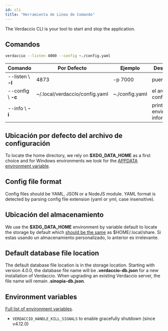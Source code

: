 ```yaml
---
id: cli
title: "Herramienta de Linea de Comando"
---
```


The Verdaccio CLI is your tool to start and stop the application.

## Comandos

```bash
verdaccio --listen 4000 --config ~./config.yaml
```

| Comando            | Por Defecto                    | Ejemplo        | Descripción                          |
| ------------------ | ------------------------------ | -------------- | ------------------------------------ |
| --listen \ **-l** | 4873                           | -p 7000        | puerto http                          |
| --config \ **-c** | ~/.local/verdaccio/config.yaml | ~./config.yaml | el archivo de configuración          |
| --info \ **-i**   |                                |                | prints local environment information |

## Ubicación por defecto del archivo de configuración

To locate the home directory, we rely on **$XDG_DATA_HOME** as a first choice and for Windows environments we look for the [APPDATA environment variable](https://www.howtogeek.com/318177/what-is-the-appdata-folder-in-windows/).

## Config file format

Config files should be YAML, JSON or a NodeJS module. YAML format is detected by parsing config file extension (yaml or yml, case insensitive).

## Ubicación del almacenamiento

We use the **$XDG_DATA_HOME** environment by variable default to locate the storage by default which [should be the same](https://askubuntu.com/questions/538526/is-home-local-share-the-default-value-for-xdg-data-home-in-ubuntu-14-04) as $HOME/.local/share. Si estas usando un almacenamiento personalizado, lo anterior es irrelevante.

## Default database file location

The default database file location is in the storage location. Starting with version 4.0.0, the database file name will be **.verdaccio-db.json** for a new installation of Verdaccio. When upgrading an existing Verdaccio server, the file name will remain **.sinopia-db.json**.

## Environment variables

[Full list of environment variables](https://github.com/verdaccio/verdaccio/blob/master/docs/env.variables.md).

* `VERDACCIO_HANDLE_KILL_SIGNALS` to enable gracefully shutdown (since v4.12.0)